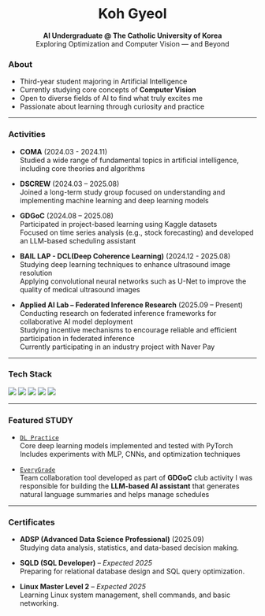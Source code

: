 <!--
**gyeol02/gyeol02** is a ✨ _special_ ✨ repository because its `README.md` (this file) appears on your GitHub profile.

Here are some ideas to get you started:

- 🔭 I’m currently working on ...
- 🌱 I’m currently learning ...
- 👯 I’m looking to collaborate on ...
- 🤔 I’m looking for help with ...
- 💬 Ask me about ...
- 📫 How to reach me: ...
- 😄 Pronouns: ...
- ⚡ Fun fact: ...
-->
<h1 align="center">Koh Gyeol</h1>
<p align="center"><strong>AI Undergraduate @ The Catholic University of Korea</strong><br>
Exploring Optimization and Computer Vision — and Beyond</p>

### About
- Third-year student majoring in Artificial Intelligence
- Currently studying core concepts of **Computer Vision**
- Open to diverse fields of AI to find what truly excites me
- Passionate about learning through curiosity and practice

---

### Activities
- **COMA** (2024.03 - 2024.11)   
  Studied a wide range of fundamental topics in artificial intelligence, including core theories and algorithms
  
- **DSCREW** (2024.03 – 2025.08)   
  Joined a long-term study group focused on understanding and implementing machine learning and deep learning models

- **GDGoC** (2024.08 – 2025.08)   
  Participated in project-based learning using Kaggle datasets  
  Focused on time series analysis (e.g., stock forecasting) and developed an LLM-based scheduling assistant
  
- **BAIL LAP - DCL(Deep Coherence Learning)** (2024.12 - 2025.08)   
  Studying deep learning techniques to enhance ultrasound image resolution  
  Applying convolutional neural networks such as U-Net to improve the quality of medical ultrasound images

- **Applied AI Lab – Federated Inference Research** (2025.09 – Present)   
  Conducting research on federated inference frameworks for collaborative AI model deployment  
  Studying incentive mechanisms to encourage reliable and efficient participation in federated inference  
  Currently participating in an industry project with Naver Pay

---

### Tech Stack
<p align="left">
  <img src="https://img.shields.io/badge/Python-181717?style=flat&logo=Python&logoColor=3776AB"/>
  <img src="https://img.shields.io/badge/PyTorch-181717?style=flat&logo=PyTorch&logoColor=EE4C2C"/>
  <img src="https://img.shields.io/badge/Scikit--learn-181717?style=flat&logo=scikit-learn&logoColor=F7931E"/>
  <img src="https://img.shields.io/badge/Git-181717?style=flat&logo=Git&logoColor=F05032"/>
  <img src="https://img.shields.io/badge/MATLAB-181717?style=flat&logo=mathworks&logoColor=white"/>
</p>

---

### Featured STUDY
- [`DL Practice`](https://github.com/gyeol02/DL_Study)   
  Core deep learning models implemented and tested with PyTorch  
  Includes experiments with MLP, CNNs, and optimization techniques
  
- [`EveryGrade`](https://github.com/catholichak2024/.github/tree/main/profile)   
  Team collaboration tool developed as part of **GDGoC** club activity
  I was responsible for building the **LLM-based AI assistant**
  that generates natural language summaries and helps manage schedules
---

### Certificates
- **ADSP (Advanced Data Science Professional)** (2025.09)  
  Studying data analysis, statistics, and data-based decision making.

- **SQLD (SQL Developer)** – _Expected 2025_   
  Preparing for relational database design and SQL query optimization.

- **Linux Master Level 2** – _Expected 2025_   
  Learning Linux system management, shell commands, and basic networking.
